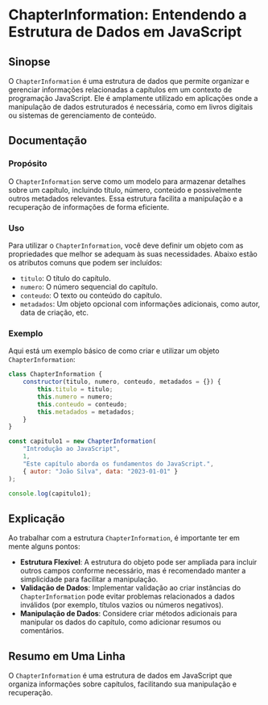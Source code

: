 <!--
Meta Description: # ChapterInformation: Entendendo a Estrutura de Dados em JavaScript ## Sinopse O `ChapterInformation` é uma estrutura de dados que permite organizar e...
Meta Keywords: chapterinformation, dados, estrutura, javascript, capítulo
-->

# ChapterInformation: Entendendo a Estrutura de Dados em JavaScript

## Sinopse
O `ChapterInformation` é uma estrutura de dados que permite organizar e gerenciar informações relacionadas a capítulos em um contexto de programação JavaScript. Ele é amplamente utilizado em aplicações onde a manipulação de dados estruturados é necessária, como em livros digitais ou sistemas de gerenciamento de conteúdo.

## Documentação

### Propósito
O `ChapterInformation` serve como um modelo para armazenar detalhes sobre um capítulo, incluindo título, número, conteúdo e possivelmente outros metadados relevantes. Essa estrutura facilita a manipulação e a recuperação de informações de forma eficiente.

### Uso
Para utilizar o `ChapterInformation`, você deve definir um objeto com as propriedades que melhor se adequam às suas necessidades. Abaixo estão os atributos comuns que podem ser incluídos:

- `titulo`: O título do capítulo.
- `numero`: O número sequencial do capítulo.
- `conteudo`: O texto ou conteúdo do capítulo.
- `metadados`: Um objeto opcional com informações adicionais, como autor, data de criação, etc.

### Exemplo
Aqui está um exemplo básico de como criar e utilizar um objeto `ChapterInformation`:

```javascript
class ChapterInformation {
    constructor(titulo, numero, conteudo, metadados = {}) {
        this.titulo = titulo;
        this.numero = numero;
        this.conteudo = conteudo;
        this.metadados = metadados;
    }
}

const capitulo1 = new ChapterInformation(
    "Introdução ao JavaScript",
    1,
    "Este capítulo aborda os fundamentos do JavaScript.",
    { autor: "João Silva", data: "2023-01-01" }
);

console.log(capitulo1);
```

## Explicação
Ao trabalhar com a estrutura `ChapterInformation`, é importante ter em mente alguns pontos:

- **Estrutura Flexível**: A estrutura do objeto pode ser ampliada para incluir outros campos conforme necessário, mas é recomendado manter a simplicidade para facilitar a manipulação.
- **Validação de Dados**: Implementar validação ao criar instâncias do `ChapterInformation` pode evitar problemas relacionados a dados inválidos (por exemplo, títulos vazios ou números negativos).
- **Manipulação de Dados**: Considere criar métodos adicionais para manipular os dados do capítulo, como adicionar resumos ou comentários.

## Resumo em Uma Linha
O `ChapterInformation` é uma estrutura de dados em JavaScript que organiza informações sobre capítulos, facilitando sua manipulação e recuperação.